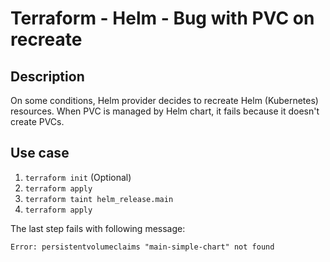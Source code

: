 Terraform - Helm - Bug with PVC on recreate
===

## Description

On some conditions, Helm provider decides to recreate Helm (Kubernetes) resources. When PVC is managed by Helm chart, it fails because it doesn't create PVCs.

## Use case

1. `terraform init` (Optional)
1. `terraform apply`
1. `terraform taint helm_release.main`
1. `terraform apply`

The last step fails with following message:

```
Error: persistentvolumeclaims "main-simple-chart" not found
```
